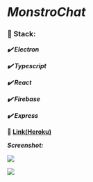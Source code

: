 # ***MonstroChat***

### :scroll: Stack:

   ***:heavy_check_mark: Electron***
   
   ***:heavy_check_mark: Typescript***
   
   ***:heavy_check_mark: React***
   
   ***:heavy_check_mark: Firebase***
   
   ***:heavy_check_mark: Express***

**:link:  [Link(Heroku)](https://expressjs-roboshop.herokuapp.com/)**

***Screenshot:***

![](https://lh3.googleusercontent.com/DMUTRm8CrS86QxxavXdaVitRark96C7FRlnoMWa6uMqHPP-4jfTIo7mLCOF0iBh9Rpa_mRmX_tx7lk8ThSfJLivKC7eKsq9WOzIBI49bX-wFjxOoduY5x1viy3X0GvpSdAVxxY5ILuEF1bGDavk5FcWwbZMwmx5jhtxh8wS2iMB20NYWkDAfD_052lmVUfSCXusNsD25RuVCUfNnWy8AmmjxtMP3r-CiW60Y_V2x363N-N8sJPO2lJ48-K-5-vjzmMMqpIhzuq-gt_XB4ccKhAZbSMiPVIarCg3wwMhMyFvYzoloePTk6zjvXmHmUYLULdn0g6vKrXEoUPX1eYQg4rYdjK9HmZX9gyYDssiSiRQg5f4Br492trSWN4uonM5LjB5jMUxp2b8U3NRA-Nf2_7vjmITRlAqJYBcc4axkj5ft9w2X8fqwKgcpbKOwF-P9kvN5qDOFL_uQSwgIirQu1I-cfPHkdGHJWWk89XmDh6WZ2zlKALHlYhXIDrgoUfdziXaFY6JW_jh4k0C1bv1Fbu-fx5AaicJcopFKzd7dmr3h_IaMSo89GZH3yaofjBIAH6Oo65_zUUXjMrQCBOOYYxUQlYpk9VaCaiMdBWdALktWovWQZ4EwBYeTUBL5zNJZuJaB53FUiihTO8doNot7vDM19sc7KpDNGBcRJB9TfwGSu4KgiDtisssHvqU9YCvpd1b4caOcGxO2M3Z-QNVYrD2dTOrMZfPwCyDoLG2TjHFw8l82=w452-h625-no)

![](https://lh3.googleusercontent.com/hdfmB7nXGBG8rikMEuIdVMewe1UDguipMyQyWF99yXHPR-oGc9pQs5vLkX9kTa66pq1qJrUOq_0qgNU7A6de5DjEvtFOXCus_zDzSwTn55D11vYW2V9D1uAyOMLL_XKO3NYQ7YIWLRfuDWINJy9N7UAxLhvOVLNEgSsKZQuv8wopK5VGvhbx4Kj1ZFHNgPpb0rbCiM3KKpq265zAFZlKV_E4elhc1PBffrgmTrpKosUJxW1EwFWLTLjvR3rQD6EC3pltac0J9bQtk73VZgEBkBxFdf0ih8X2qkK5Hkehz98IwIM8H3t3DvArEX6BuHV04hWsWdvChdwkasjTOuXIsfmoHxDkuSaoTrG8eaFfq_51D194w5q8i80CFv1ebuERXlUF9y02Ae6ffVW2Yc1VeAFlwLcz80wbGz4cfOoSGSrzSBfLYlWNJMp19pZfuzN0eLAnYnCB4IlseSRGi1looGwLYZx3Ix034vQDYU1kOPKLv4MY5KcFwtpU-TLkJhPPFguw6qUY6SmCb6DwXHLOrg_iYHOkiDOdG2Qj-NDC302C76BqB5rbFFuq2Np5ZDUNeSxhccZKfd4xwCCz26CfNjR67f5Gn3iu-uFISq8ZGL8N3nIQ4eks3DPKCGJTXLyI_dWXtQ_BY12OV777i6_ui9nYelGEek0ifIGQOsPobf7zxcFk3ExTkWsdccIcnVuFmBagr-kaKdcMEKIS2gjZROLo2J9LdqpDaMspEOCOSM3U8mxW=w282-h625-no)

